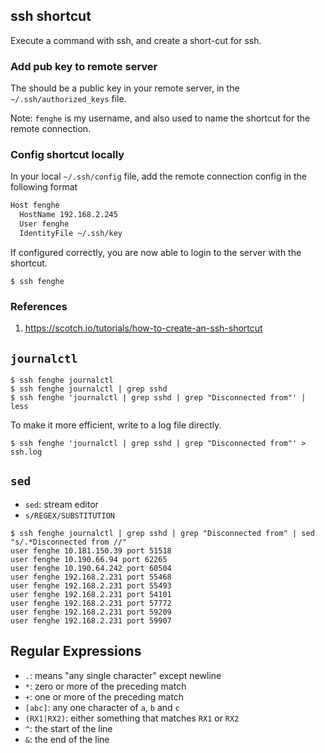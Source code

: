 ## ssh shortcut
Execute a command with ssh, and create a short-cut for ssh.

### Add pub key to remote server
The should be a public key in your remote server, in the `~/.ssh/authorized_keys` file.

Note: `fenghe` is my username, and also used to name the shortcut for the remote connection.

### Config shortcut locally
In your local `~/.ssh/config` file, add the remote connection config in the following format

```bash
Host fenghe
  HostName 192.168.2.245 
  User fenghe
  IdentityFile ~/.ssh/key
```

If configured correctly, you are now able to login to the server with the shortcut.

```ssh
$ ssh fenghe
```

### References
1. https://scotch.io/tutorials/how-to-create-an-ssh-shortcut

## `journalctl`

```console
$ ssh fenghe journalctl
$ ssh fenghe journalctl | grep sshd
$ ssh fenghe 'journalctl | grep sshd | grep "Disconnected from"' | less
```

To make it more efficient, write to a log file directly.

```console
$ ssh fenghe 'journalctl | grep sshd | grep "Disconnected from"' > ssh.log
```
## `sed`
- `sed`: stream editor
- `s/REGEX/SUBSTITUTION`

```console
$ ssh fenghe journalctl | grep sshd | grep "Disconnected from" | sed "s/.*Disconnected from //"
user fenghe 10.181.150.39 port 51518
user fenghe 10.190.66.94 port 62265
user fenghe 10.190.64.242 port 60504
user fenghe 192.168.2.231 port 55468
user fenghe 192.168.2.231 port 55493
user fenghe 192.168.2.231 port 54101
user fenghe 192.168.2.231 port 57772
user fenghe 192.168.2.231 port 59209
user fenghe 192.168.2.231 port 59907
```


## Regular Expressions
- `.`: means "any single character" except newline
- `*`: zero or more of the preceding match
- `+`: one or more of the preceding match
- `[abc]`: any one character of `a`, `b` and `c`
- `(RX1|RX2)`: either something that matches `RX1` or `RX2`
- `^`: the start of the line
- `&`: the end of the line